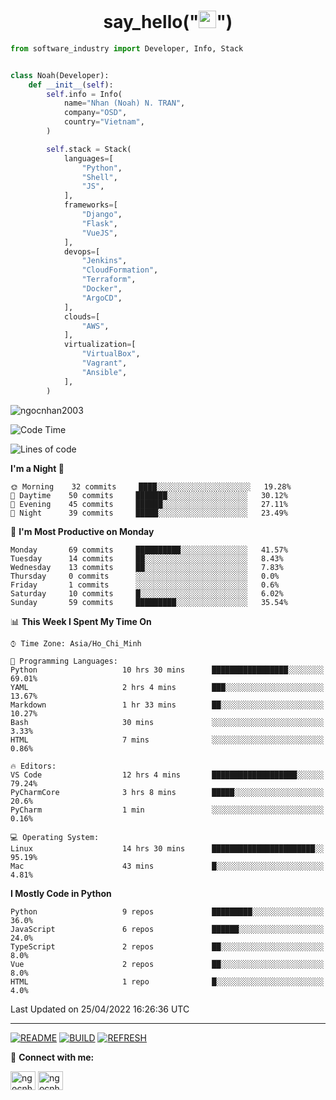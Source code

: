 <h1 align="center">say_hello("<img src="https://media.giphy.com/media/hvRJCLFzcasrR4ia7z/giphy.gif" width="28">")</h1>

```python
from software_industry import Developer, Info, Stack


class Noah(Developer):
    def __init__(self):
        self.info = Info(
            name="Nhan (Noah) N. TRAN",
            company="OSD",
            country="Vietnam",
        )

        self.stack = Stack(
            languages=[
                "Python",
                "Shell",
                "JS",
            ],
            frameworks=[
                "Django",
                "Flask",
                "VueJS",
            ],
            devops=[
                "Jenkins",
                "CloudFormation",
                "Terraform",
                "Docker",
                "ArgoCD",
            ],
            clouds=[
                "AWS",
            ],
            virtualization=[
                "VirtualBox",
                "Vagrant",
                "Ansible",
            ],
        )
```
<img src="https://komarev.com/ghpvc/?username=ngocnhan2003&label=Profile%20views&color=0e75b6&style=flat" alt="ngocnhan2003" /> 

<!--START_SECTION:waka-->
![Code Time](http://img.shields.io/badge/Code%20Time-265%20hrs%202%20mins-blue)

![Lines of code](https://img.shields.io/badge/From%20Hello%20World%20I%27ve%20Written-12%20Thousand%20lines%20of%20code-blue)

**I'm a Night 🦉** 

```text
🌞 Morning    32 commits     ████░░░░░░░░░░░░░░░░░░░░░   19.28% 
🌆 Daytime    50 commits     ███████░░░░░░░░░░░░░░░░░░   30.12% 
🌃 Evening    45 commits     ██████░░░░░░░░░░░░░░░░░░░   27.11% 
🌙 Night      39 commits     █████░░░░░░░░░░░░░░░░░░░░   23.49%

```
📅 **I'm Most Productive on Monday** 

```text
Monday       69 commits     ██████████░░░░░░░░░░░░░░░   41.57% 
Tuesday      14 commits     ██░░░░░░░░░░░░░░░░░░░░░░░   8.43% 
Wednesday    13 commits     ██░░░░░░░░░░░░░░░░░░░░░░░   7.83% 
Thursday     0 commits      ░░░░░░░░░░░░░░░░░░░░░░░░░   0.0% 
Friday       1 commits      ░░░░░░░░░░░░░░░░░░░░░░░░░   0.6% 
Saturday     10 commits     █░░░░░░░░░░░░░░░░░░░░░░░░   6.02% 
Sunday       59 commits     █████████░░░░░░░░░░░░░░░░   35.54%

```


📊 **This Week I Spent My Time On** 

```text
⌚︎ Time Zone: Asia/Ho_Chi_Minh

💬 Programming Languages: 
Python                   10 hrs 30 mins      █████████████████░░░░░░░░   69.01% 
YAML                     2 hrs 4 mins        ███░░░░░░░░░░░░░░░░░░░░░░   13.67% 
Markdown                 1 hr 33 mins        ██░░░░░░░░░░░░░░░░░░░░░░░   10.27% 
Bash                     30 mins             ░░░░░░░░░░░░░░░░░░░░░░░░░   3.33% 
HTML                     7 mins              ░░░░░░░░░░░░░░░░░░░░░░░░░   0.86%

🔥 Editors: 
VS Code                  12 hrs 4 mins       ███████████████████░░░░░░   79.24% 
PyCharmCore              3 hrs 8 mins        █████░░░░░░░░░░░░░░░░░░░░   20.6% 
PyCharm                  1 min               ░░░░░░░░░░░░░░░░░░░░░░░░░   0.16%

💻 Operating System: 
Linux                    14 hrs 30 mins      ███████████████████████░░   95.19% 
Mac                      43 mins             █░░░░░░░░░░░░░░░░░░░░░░░░   4.81%

```

**I Mostly Code in Python** 

```text
Python                   9 repos             █████████░░░░░░░░░░░░░░░░   36.0% 
JavaScript               6 repos             ██████░░░░░░░░░░░░░░░░░░░   24.0% 
TypeScript               2 repos             ██░░░░░░░░░░░░░░░░░░░░░░░   8.0% 
Vue                      2 repos             ██░░░░░░░░░░░░░░░░░░░░░░░   8.0% 
HTML                     1 repo              █░░░░░░░░░░░░░░░░░░░░░░░░   4.0%

```



 Last Updated on 25/04/2022 16:26:36 UTC
<!--END_SECTION:waka-->

<hr>

[![README](https://github.com/ngocnhan2003/ngocnhan2003/actions/workflows/000_readme.yml/badge.svg)](https://github.com/ngocnhan2003/ngocnhan2003/actions/workflows/000_readme.yml)
[![BUILD](https://github.com/ngocnhan2003/ngocnhan2003/actions/workflows/001_build.yml/badge.svg)](https://github.com/ngocnhan2003/ngocnhan2003/actions/workflows/001_build.yml)
[![REFRESH](https://github.com/ngocnhan2003/ngocnhan2003/actions/workflows/002_refresh.yml/badge.svg)](https://github.com/ngocnhan2003/ngocnhan2003/actions/workflows/002_refresh.yml)

🔗 **Connect with me:**

<a href="https://linkedin.com/in/ngocnhan2003" target="blank"><img align="center" src="https://raw.githubusercontent.com/rahuldkjain/github-profile-readme-generator/master/src/images/icons/Social/linked-in-alt.svg" alt="ngocnhan2003" height="30" width="40" /></a>
<a href="https://instagram.com/ngocnhan2003" target="blank"><img align="center" src="https://raw.githubusercontent.com/rahuldkjain/github-profile-readme-generator/master/src/images/icons/Social/instagram.svg" alt="ngocnhan2003" height="30" width="40" /></a>
